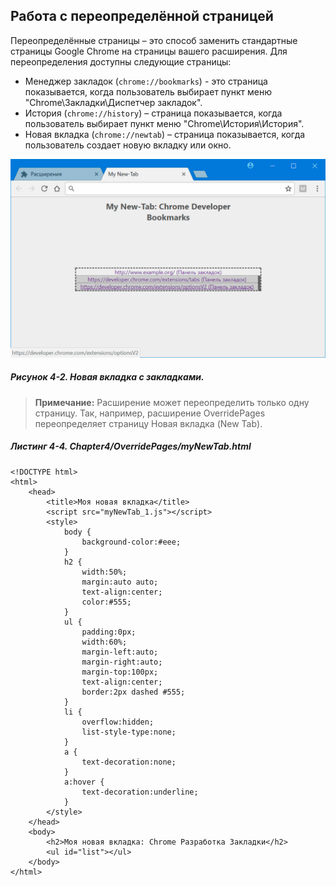 ## Работа с переопределённой страницей

Переопределённые страницы – это способ заменить стандартные страницы Google Chrome на страницы вашего расширения. Для переопределения доступны следующие страницы:

* Менеджер закладок \(`chrome://bookmarks`\) - это страница показывается, когда пользователь выбирает пункт меню "Chrome\Закладки\Диспетчер закладок".
* История \(`chrome://history`\) – страница показывается, когда пользователь выбирает пункт меню "Chrome\История\История".
* Новая вкладка \(`chrome://newtab`\) – страница показывается, когда пользователь создает новую вкладку или окно.

![Рисунок 4-2. Новая вкладка с закладками](/assets/figure-4-2.png)

##### Рисунок 4-2. _Новая вкладка с закладками._

> **Примечание:**
> Расширение может переопределить только одну страницу. Так, например, расширение OverridePages переопределяет страницу Новая вкладка \(New Tab\).

##### Листинг 4-4. _Chapter4/OverridePages/myNewTab.html_

```
<!DOCTYPE html>
<html>
    <head>
        <title>Моя новая вкладка</title>
        <script src="myNewTab_1.js"></script>
        <style>
            body {
                background-color:#eee;
            }
            h2 {
                width:50%;
                margin:auto auto;
                text-align:center;
                color:#555;
            }
            ul {
                padding:0px;
                width:60%;
                margin-left:auto;
                margin-right:auto;
                margin-top:100px;
                text-align:center;
                border:2px dashed #555;
            }
            li {
                overflow:hidden;
                list-style-type:none;
            }
            a {
                text-decoration:none;
            }
            a:hover {
                text-decoration:underline;
            }
        </style>
    </head>
    <body>
        <h2>Моя новая вкладка: Chrome Разработка Закладки</h2>
        <ul id="list"></ul>
    </body>
</html>
```


